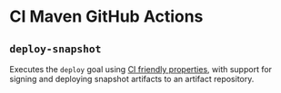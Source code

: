 # CI Maven GitHub Actions

## `deploy-snapshot`

Executes the `deploy` goal using [CI friendly properties](https://maven.apache.org/maven-ci-friendly.html),
with support for signing and deploying snapshot artifacts to an artifact repository.
